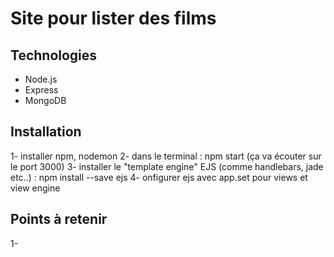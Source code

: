 # Site pour lister des films

## Technologies
- Node.js
- Express
- MongoDB

## Installation
1- installer npm, nodemon
2- dans le terminal : npm start (ça va écouter sur le port 3000)
3- installer le "template engine" EJS (comme handlebars, jade etc..) : npm install --save ejs
4- onfigurer ejs avec app.set pour views et view engine

## Points à retenir
1- 